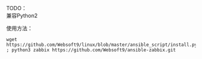 TODO：  
兼容Python2

使用方法：
~~~
wget https://github.com/Websoft9/linux/blob/master/ansible_script/install.py ; python3 zabbix https://github.com/Websoft9/ansible-zabbix.git
~~~